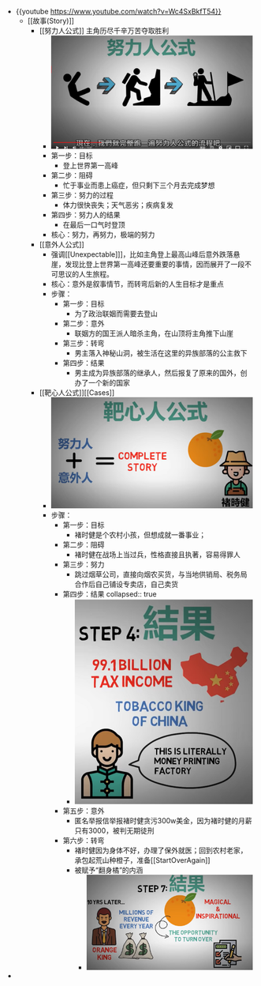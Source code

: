 - {{youtube https://www.youtube.com/watch?v=Wc4SxBkfT54}}
	- [[故事(Story)]]
		- [[努力人公式]] 主角历尽千辛万苦夺取胜利
			- ![image.png](../assets/image_1673421453054_0.png)
			- 第一步：目标
				- 登上世界第一高峰
			- 第二步：阻碍
				- 忙于事业而患上癌症，但只剩下三个月去完成梦想
			- 第三步：努力的过程
				- 体力很快丧失；天气恶劣；疾病复发
			- 第四步：努力人的结果
				- 在最后一口气时登顶
			- 核心：努力，再努力，极端的努力
		- [[意外人公式]]
			- 强调[[Unexpectable]]]，比如主角登上最高山峰后意外跌落悬崖，发现比登上世界第一高峰还要重要的事情，因而展开了一段不可思议的人生旅程。
			- 核心：意外是叙事情节，而转弯后新的人生目标才是重点
			- 步骤：
				- 第一步：目标
					- 为了政治联姻而需要去登山
				- 第二步：意外
					- 联姻方的国王派人暗杀主角，在山顶将主角推下山崖
				- 第三步：转弯
					- 男主落入神秘山洞，被生活在这里的异族部落的公主救下
				- 第四步：结果
					- 男主成为异族部落的继承人，然后报复了原来的国外，创办了一个新的国家
		- [[靶心人公式]][[Cases]]
			- ![image.png](../assets/image_1673422681017_0.png)
			- 步骤：
				- 第一步：目标
					- 褚时健是个农村小孩，但想成就一番事业；
				- 第二步：阻碍
					- 褚时健在战场上当过兵，性格直接且执著，容易得罪人
				- 第三步：努力
					- 跳过烟草公司，直接向烟农买货，与当地供销局、税务局合作后自己铺设专卖店，自己卖货
				- 第四步：结果
				  collapsed:: true
					- ![image.png](../assets/image_1673424202902_0.png)
				- 第五步：意外
					- 匿名举报信举报褚时健贪污300w美金，因为褚时健的月薪只有3000，被判无期徒刑
				- 第六步：转弯
					- 褚时健因为身体不好，办理了保外就医；回到农村老家，承包起荒山种橙子，准备[[StartOverAgain]]
					- 被赋予“翻身橘”的内涵
						- ![image.png](../assets/image_1673424634416_0.png)
-